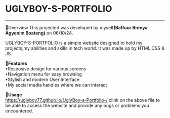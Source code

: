 <h1>UGLYBOY-S-PORTFOLIO</h1>
<hr> 
    🔗Overview
This projected was developed by myself<b>(Baffour Brenya Agyenim Boateng)</b> on 06/10/24.<br>
<p>UGLYBOY-S-PORTFOLIO is a simple website designed to hold my projects,my abilities and skills in tech world.
It was made up by HTML,CSS & JS. </p>

🔗<strong>Features</strong> <br>
•Resposive design for various screens <br>
•Navigation menu for easy browsing <br>
•Stylish and modern User Interface <br>
•My social media handles where we can interact<br>

🔗<strong>Usage</strong><br>
https://uglyboy77.github.io/UglyBoy-s-Portfolio-/
clink on the above file to be able to access the website and provide any bugs or problems you encountered. 
